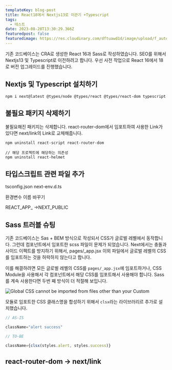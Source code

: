 ```yaml
---
templateKey: blog-post
title: React18에서 Nextjs13로 이관기 +Typescript
tags:
  - 테스트
date: 2023-08-28T13:30:29.366Z
featuredpost: false
featuredimage: https://res.cloudinary.com/dftuawd1d/image/upload/f_auto,q_auto/c_fit,h_400,w_600/v1675433466/harang/confetti_kqweo8.webp
---
```

기존 코드베이스는 CRA로 생성한 React 16과 Sass로 작성하였습니다. SEO를 위해서 Nextjs13 및 Typescript로 이전하려고 합니다.
우선 사전 작업으로 React 16에서 18로 버전 업그레이드를 진행했습니다.

## Nextjs 및 Typescript 설치하기

```shell
npm i next@latest @types/node @types/react @types/react-dom typescript
```

## 불필요 패키지 삭제하기

불필요해진 패키지는 삭제합니다. react-router-dom에서 임포트하여 사용한 Link가 있다면 next/link의 Link로 교체해줍니다.

```shell
npm uninstall react-script react-router-dom

// 해당 프로젝트에 해당하는 의존성
npm uninstall react-helmet
```

## 타입스크립트 관련 파일 추가

tsconfig.json
next-env.d.ts

환경변수 이름 바꾸기

REACT\_APP\_ ->NEXT_PUBLIC

## Sass 트러블 슈팅

기존 코드베이스는 Sas + BEM 방식으로 작성되서 CSS가 글로벌 레벨에서 동작합니다. 그런데 컴포넌트에서 임포트한 scss 파일이 문제가 되었습니다. Next에서는 충돌과 사이드 이펙트를 방지하기 위해서, pages/_app.jsx 이외 파일에서 글로벌 레벨의 CSS를 임포트하는 것을 허락하지 않는다고 합니다.

이를 해결하려면 모든 글로벌 레벨의 CSS를 `pages/_app.jsx`에 임포트하거나, CSS Module을 사용해서 각 컴포넌트에서 해당 CSS를 임포트해서 사용해야 합니다. Sass를 계속 사용한다면 두번 째 방식이 더 적절해 보입니다.

![Global CSS cannot be imported from files other than your Custom <App>](https://res.cloudinary.com/dftuawd1d/image/upload/v1693621272/blog/Screenshot_2023-09-02_at_11.20.56_AM_x7vqep.png)

모듈로 임포트한 CSS 클래스명을 합성하기 위해서 `clsx`라는 라이브러리르 추가로 설치했습니다.

```typescript
// AS-IS

className="alert success"

// TO-BE

className={clsx(styles.alert, styles.success)}
```

## react-router-dom -> next/link